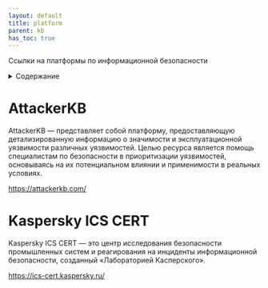 ```yaml
---
layout: default
title: platform
parent: kb
has_toc: true
---
```

Ссылки на платформы по информационной безопасности 
<details close markdown="block">
  <summary>
    Содержание
  </summary>
  {: .text-delta }
1. TOC
{:toc}
</details>

# AttackerKB
AttackerKB — представляет собой платформу, предоставляющую детализированную информацию о значимости и эксплуатационной уязвимости различных уязвимостей. Целью ресурса является помощь специалистам по безопасности в приоритизации уязвимостей, основываясь на их потенциальном влиянии и применимости в реальных условиях.

<https://attackerkb.com/>

# Kaspersky ICS CERT
Kaspersky ICS CERT — это центр исследования безопасности промышленных систем и реагирования на инциденты информационной безопасности, созданный «Лабораторией Касперского».

<https://ics-cert.kaspersky.ru/>
